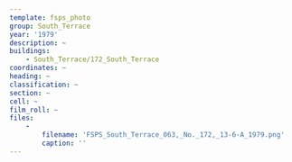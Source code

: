 ```yaml
---
template: fsps_photo
group: South_Terrace
year: '1979'
description: ~
buildings:
    - South_Terrace/172_South_Terrace
coordinates: ~
heading: ~
classification: ~
section: ~
cell: ~
film_roll: ~
files:
    -
        filename: 'FSPS_South_Terrace_063,_No._172,_13-6-A_1979.png'
        caption: ''
---
```

